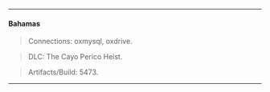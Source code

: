 -------

#### Bahamas
> Connections: oxmysql, oxdrive.

> DLC: The Cayo Perico Heist.

> Artifacts/Build: 5473.

-------